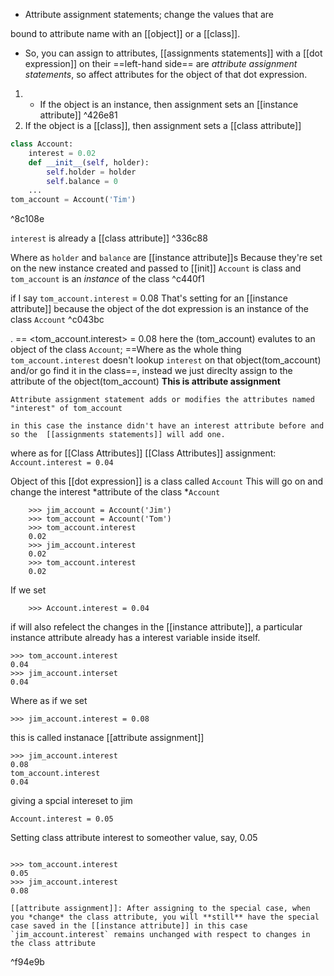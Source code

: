 
- Attribute assignment statements; change the values that are

bound to attribute name with an [[object]] or a [[class]].

- So, you can assign to attributes, [[assignments statements]] with a [[dot expression]] on their ==left-hand side== are _attribute assignment statements_, so affect attributes for the object of that dot expression.

1. - If the object is an instance, then assignment sets an [[instance attribute]] ^426e81
2. If the object is a [[class]], then assignment sets a [[class attribute]]

```python
class Account:
	interest = 0.02
	def __init__(self, holder):
		self.holder = holder
		self.balance = 0
	...
tom_account = Account('Tim')
```

^8c108e

`interest` is already a [[class attribute]] ^336c88

Where as `holder` and `balance` are [[instance attribute]]s
Because they're set on the new instance created and passed to [[init]]
`Account` is class and `tom_account` is an _instance_ of the class ^c440f1

if I say `tom_account.interest` = 0.08
That's setting for an [[instance attribute]] because the object of the dot expression is an instance of the class `Account` ^c043bc

<expression>.<method> == <tom_account.interest> = 0.08
here the <expression> (tom_account) evalutes to an object of the class `Account`; ==Where as the whole thing `tom_account.interest` doesn't lookup `interest` on that object(tom_account) and/or go find it in the class==, instead we just direclty assign to the attribute of the object(tom_account) **This is attribute assignment**
	
	Attribute assignment statement adds or modifies the attributes named "interest" of tom_account
	 
	in this case the instance didn't have an interest attribute before and so the  [[assignments statements]] will add one.

 where as for [[Class Attributes]]
	[[Class Attributes]] assignment: `Account.interest = 0.04`

Object of this [[dot expression]] is a class called `Account` 
This will go on and change the interest *attribute of the class *`Account`

```shell
	>>> jim_account = Account('Jim')
	>>> tom_account = Account('Tom')
	>>> tom_account.interest
	0.02
	>>> jim_account.interest
	0.02
	>>> tom_account.interest
	0.02
```
	
If we set  
```shell
	>>> Account.interest = 0.04
```
if will also refelect the changes in the [[instance attribute]], a particular instance attribute already has a interest variable inside itself.

```shell
>>> tom_account.interest
0.04
>>> jim_account.interset
0.04
```

Where as if we set 

```shell
>>> jim_account.interest = 0.08 
```
this is called instanace [[attribute assignment]]


```shell
>>> jim_account.interest
0.08
tom_account.interest
0.04

```
giving a spcial intereset to jim
	
```shell
Account.interest = 0.05
```
Setting class attribute interest to someother value, say, 0.05

	
```shell

>>> tom_account.interest
0.05
>>> jim_account.interest
0.08

```
	
```ad-summary
[[attribute assignment]]: After assigning to the special case, when you *change* the class attribute, you will **still** have the special case saved in the [[instance attribute]] in this case `jim_account.interest` remains unchanged with respect to changes in the class attribute
```

^f94e9b

